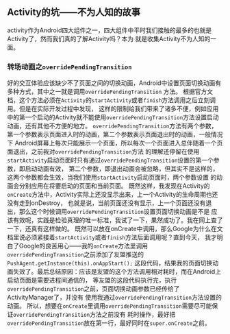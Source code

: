 ## Activity的坑——不为人知的故事
activity作为Android四大组件之一，四大组件中平时我们接触的最多的也就是Activity了，然而我们真的了解Activity吗？本为
就是收集Activity不为人知的一面。

### 转场动画之`overridePendingTransition`
好的交互体验应该缺少不了页面之间的切换动画，Android中设置页面切换动画有多种方式，其中之一就是调用`overridePendingTransition`
方法。
根据官方文档，这个方法必须在`Activity`的`startActivity`或者`finish`方法调用之后立刻调用。但是在实际开发过程中发现，
这样的限制给我们带来了诸多不便，例如应用中的第一个启动的Activity就不能使用`overridePendingTransition`方法设置启动
动画，还有其他不方便的地方。
`overridePendingTransition`方法有两个参数，第一个参数表示页面进入时的动画，第二个参数表示页面退出时的动画，一般情况下
Android屏幕上每次只能展示一个页面，所以每次一个页面进入总伴随着一个页面退出，之前我对`overridePendingTransition`方法
的理解还停留在使用`startActivity`启动页面时只有通过`overridePendingTransition`设置的第一个参数，即启动动画有效，
第二个参数，即退出动画会被忽略，但其实不是这样的，这两个参数都会生效，当我们使用`startActivity`启动页面时，两个参数设置
的动画会分别应用在将要启动的页面和当前页面。
既然这样，我发现在Activity的`onCreate`方法中，Activity实际上还没显示出来，上一个Activity的生命周期也还没有走到onDestroy，
也就是说，当前页面还没有显示，上一个页面还没有退出，那么这个时候调用`overridePendingTransition`设置页面切换动画是不是
应该有效呢，实践是检验真理的唯一标准，我试了一下，果然成功了。我在网上查了一下，还真有这样做的。
既然可以放在onCreate中调用，那么Google为什么在文档里说必须紧接着`startActivity`或者`finish`方法后面调用呢？直到今天，
我才明白了Google的良苦用心——我的`onCreate`方法里调用`overridePendingTransition`之前添加了友盟推送的`PushAgent.getInstance(this).onAppStart();`
这段代码，结果我的页面切换动画失效了。最后总结原因：应该是友盟的这个方法调用相对耗时，而在Android上启动页面是需要进程间通信的，
等友盟的这段代码执行完，执行`overridePendingTransition`之前，页面切换动画参数已经传给了ActivityManager了，并没有
使用我通过`overridePendingTransition`方法设置的动画。
所以，想要在`onCreate`里调用`overridePendingTransition`需要尽可能保证`overridePendingTransition`方法之前没有
耗时操作，最好把`overridePendingTransition`放在第一行，最好同时在`super.onCreate`之前。